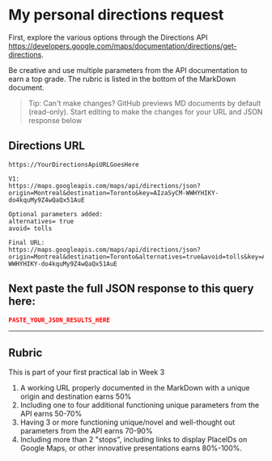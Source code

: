# My personal directions request

First, explore the various options through the Directions API https://developers.google.com/maps/documentation/directions/get-directions. 

Be creative and use multiple parameters from the API documentation to earn a top grade. The rubric is listed in the bottom of the MarkDown document. 

> Tip: Can't make changes? GitHub previews MD documents by default (read-only). Start editing to make the changes for your URL and JSON response below

## Directions URL

```
https://YourDirectionsApiURLGoesHere

V1:
https://maps.googleapis.com/maps/api/directions/json?origin=Montreal&destination=Toronto&key=AIzaSyCM-WWHYHIKY-do4kquMy9Z4wQaQx51AuE

Optional parameters added:
alternatives= true
avoid= tolls

Final URL:
https://maps.googleapis.com/maps/api/directions/json?origin=Montreal&destination=Toronto&alternatives=true&avoid=tolls&key=AIzaSyCM-WWHYHIKY-do4kquMy9Z4wQaQx51AuE

```

## Next paste the full JSON response to this query here:

```JSON
PASTE_YOUR_JSON_RESULTS_HERE
```
____
## Rubric

This is part of your first practical lab in Week 3 

1. A working URL properly documented in the MarkDown with a unique origin and destination earns 50%
2. Including one to four additional functioning unique parameters from the API earns 50-70%
3. Having 3 or more functioning unique/novel and well-thought out parameters from the API earns 70-90%
4. Including more than 2 "stops", including links to display PlaceIDs on Google Maps, or other innovative presentations earns 80%-100%. 
